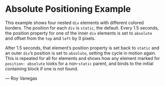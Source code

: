 # Absolute Positioning Example

This example shows four nested `div` elements with different colored borders. The position for each `div` is `static`, the default. Every 1.5 seconds, the position property for one of the inner `div` elements is set to `absolute` and offset from the `top` and `left` by 0 pixels.

After 1.5 seconds, that element’s position property is set back to `static` and an outer `div`’s position is set to `absolute`, setting the cycle in motion again. This is repeated for all for elements and shows how any element marked for `position: absolute` looks for a non-`static` parent, and binds to the initial containing block if one is not found.

— Roy Vanegas
